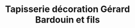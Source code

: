 ---
title: "Tapisserie décoration Gérard Bardouin et fils"
url: /nice/tapisserie-decoration-gerard-bardouin-et-fils/
shop: décoration intérieure
---